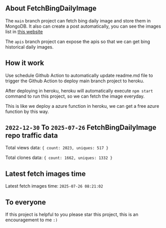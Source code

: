 ## About FetchBingDailyImage

The `main` branch project can fetch bing daily image and store them in MongoDB.
It also can create a post automatically, you can see the images list in [this website](https://oursalbum.netlify.app)

The `apis` branch project can expose the apis so that we can get bing historical daily images.

## How it work

Use schedule Github Action to automatically update readme.md file to trigger the Github Action to deploy main branch project to heroku.

After deploying in heroku, heroku will automatically execute `npm start` command to run this project, so we can fetch the image everyday.

This is like we deploy a azure function in heroku, we can get a free azure function by this way.

## `2022-12-30` To `2025-07-26` FetchBingDailyImage repo traffic data

Total views data: `{ count: 2023, uniques: 517 }`

Total clones data: `{ count: 1662, uniques: 1332 }`

## Latest fetch images time

Latest fetch images time: `2025-07-26 08:21:02`

## To everyone

If this project is helpful to you please star this project, this is an encouragement to me `:)`



